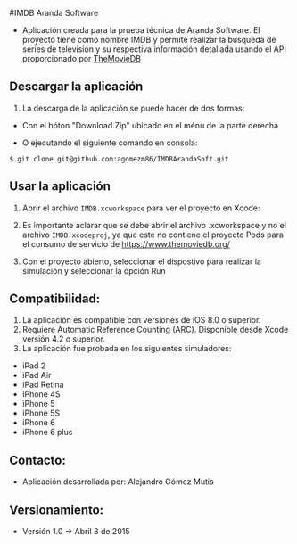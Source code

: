 #IMDB Aranda Software 

- Aplicación creada para la prueba técnica de Aranda Software. El proyecto tiene como nombre IMDB y permite realizar la búsqueda de series de televisión y su respectiva información detallada usando el API proporcionado por [TheMovieDB](https://www.themoviedb.org/)

## Descargar la aplicación

1. La descarga de la aplicación se puede hacer de dos formas:

- Con el bóton "Download Zip" ubicado en el ménu de la parte derecha

- O ejecutando el siguiente comando en consola:
```
$ git clone git@github.com:agomezm86/IMDBArandaSoft.git
```

## Usar la aplicación

1. Abrir el archivo ```IMDB.xcworkspace``` para ver el proyecto en Xcode:

2. Es importante aclarar que se debe abrir el archivo .xcworkspace y no el archivo ```IMDB.xcodeproj```, ya que este no contiene el proyecto Pods para el consumo de servicio de https://www.themoviedb.org/

3. Con el proyecto abierto, seleccionar el dispostivo para realizar la simulación y seleccionar la opción Run

## Compatibilidad: ##

1. La aplicación es compatible con versiones de iOS 8.0 o superior.
2. Requiere Automatic Reference Counting (ARC). Disponible desde Xcode versión 4.2 o superior.
3. La aplicación fue probada en los siguientes simuladores:

- iPad 2
- iPad Air
- iPad Retina
- iPhone 4S
- iPhone 5
- iPhone 5S
- iPhone 6
- iPhone 6 plus

## Contacto: ##

- Aplicación desarrollada por: Alejandro Gómez Mutis

## Versionamiento: ##

- Versión 1.0 -> Abril 3 de 2015


